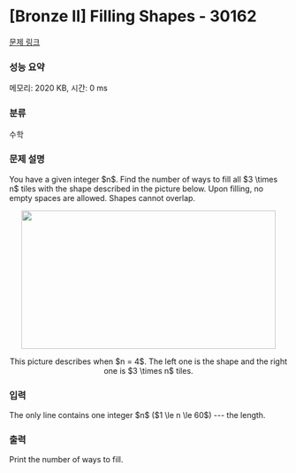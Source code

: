 # [Bronze II] Filling Shapes - 30162 

[문제 링크](https://www.acmicpc.net/problem/30162) 

### 성능 요약

메모리: 2020 KB, 시간: 0 ms

### 분류

수학

### 문제 설명

<p>You have a given integer $n$. Find the number of ways to fill all $3 \times n$ tiles with the shape described in the picture below. Upon filling, no empty spaces are allowed. Shapes cannot overlap.</p>

<p style="text-align: center;"><img alt="" src="" style="width: 460px; height: 250px;"></p>

<p style="text-align: center;">This picture describes when $n = 4$. The left one is the shape and the right one is $3 \times n$ tiles.</p>

### 입력 

 <p>The only line contains one integer $n$ ($1 \le n \le 60$) --- the length.</p>

### 출력 

 <p>Print the number of ways to fill.</p>

